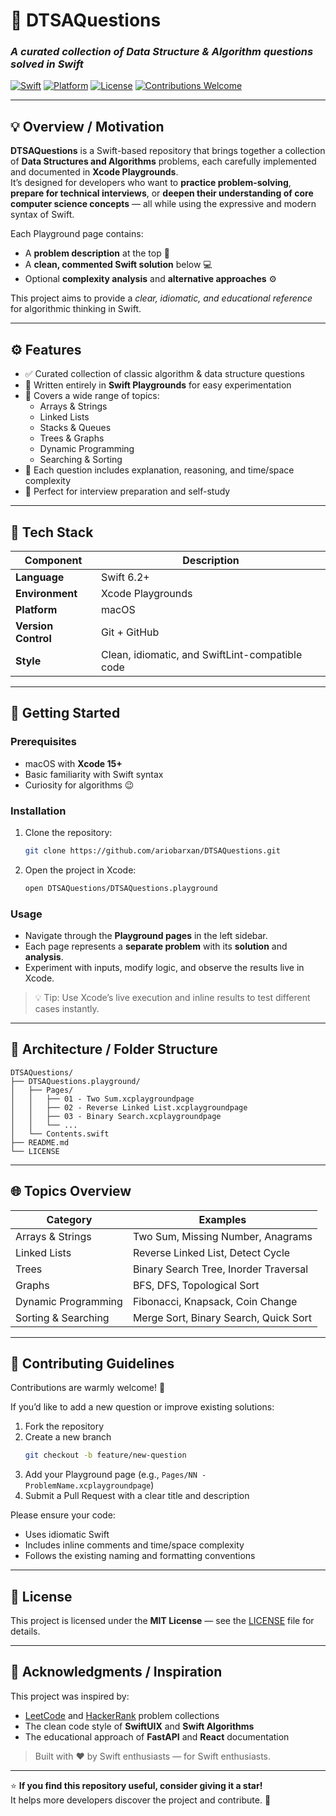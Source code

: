 # 🧠 DTSAQuestions  
### _A curated collection of Data Structure & Algorithm questions solved in Swift_

[![Swift](https://img.shields.io/badge/Swift-5.9-orange?logo=swift)](https://swift.org)
[![Platform](https://img.shields.io/badge/Platform-Xcode%20Playground-blue)](https://developer.apple.com/xcode/)
[![License](https://img.shields.io/badge/License-MIT-lightgrey)](LICENSE)
[![Contributions Welcome](https://img.shields.io/badge/Contributions-Welcome-brightgreen)](#-contributing-guidelines)

---

## 💡 Overview / Motivation

**DTSAQuestions** is a Swift-based repository that brings together a collection of **Data Structures and Algorithms** problems, each carefully implemented and documented in **Xcode Playgrounds**.  
It’s designed for developers who want to **practice problem-solving**, **prepare for technical interviews**, or **deepen their understanding of core computer science concepts** — all while using the expressive and modern syntax of Swift.

Each Playground page contains:
- A **problem description** at the top 🧩  
- A **clean, commented Swift solution** below 💻  
- Optional **complexity analysis** and **alternative approaches** ⚙️  

This project aims to provide a _clear, idiomatic, and educational reference_ for algorithmic thinking in Swift.

---

## ⚙️ Features

- ✅ Curated collection of classic algorithm & data structure questions  
- 📘 Written entirely in **Swift Playgrounds** for easy experimentation  
- 🧠 Covers a wide range of topics:
  - Arrays & Strings  
  - Linked Lists  
  - Stacks & Queues  
  - Trees & Graphs  
  - Dynamic Programming  
  - Searching & Sorting  
- 💬 Each question includes explanation, reasoning, and time/space complexity  
- 🧩 Perfect for interview preparation and self-study  

---

## 🚀 Tech Stack

| Component | Description |
|------------|-------------|
| **Language** | Swift 6.2+ |
| **Environment** | Xcode Playgrounds |
| **Platform** | macOS |
| **Version Control** | Git + GitHub |
| **Style** | Clean, idiomatic, and SwiftLint-compatible code |

---

## 🧭 Getting Started

### Prerequisites
- macOS with **Xcode 15+**
- Basic familiarity with Swift syntax
- Curiosity for algorithms 😉

### Installation
1. Clone the repository:
   ```bash
   git clone https://github.com/ariobarxan/DTSAQuestions.git
   ```
2. Open the project in Xcode:
   ```bash
   open DTSAQuestions/DTSAQuestions.playground
   ```

### Usage
- Navigate through the **Playground pages** in the left sidebar.
- Each page represents a **separate problem** with its **solution** and **analysis**.
- Experiment with inputs, modify logic, and observe the results live in Xcode.

> 💡 Tip: Use Xcode’s live execution and inline results to test different cases instantly.

---

## 🧩 Architecture / Folder Structure

```
DTSAQuestions/
├── DTSAQuestions.playground/
│   ├── Pages/
│   │   ├── 01 - Two Sum.xcplaygroundpage
│   │   ├── 02 - Reverse Linked List.xcplaygroundpage
│   │   ├── 03 - Binary Search.xcplaygroundpage
│   │   └── ...
│   └── Contents.swift
├── README.md
└── LICENSE
```

---

## 🌐 Topics Overview

| Category | Examples |
|-----------|-----------|
| Arrays & Strings | Two Sum, Missing Number, Anagrams |
| Linked Lists | Reverse Linked List, Detect Cycle |
| Trees | Binary Search Tree, Inorder Traversal |
| Graphs | BFS, DFS, Topological Sort |
| Dynamic Programming | Fibonacci, Knapsack, Coin Change |
| Sorting & Searching | Merge Sort, Binary Search, Quick Sort |

---

## 💬 Contributing Guidelines

Contributions are warmly welcome! 🤝  

If you’d like to add a new question or improve existing solutions:
1. Fork the repository  
2. Create a new branch  
   ```bash
   git checkout -b feature/new-question
   ```
3. Add your Playground page (e.g., `Pages/NN - ProblemName.xcplaygroundpage`)  
4. Submit a Pull Request with a clear title and description  

Please ensure your code:
- Uses idiomatic Swift
- Includes inline comments and time/space complexity
- Follows the existing naming and formatting conventions  

---

## 🪪 License

This project is licensed under the **MIT License** — see the [LICENSE](LICENSE) file for details.

---

## 🙌 Acknowledgments / Inspiration

This project was inspired by:
- [LeetCode](https://leetcode.com) and [HackerRank](https://www.hackerrank.com) problem collections  
- The clean code style of **SwiftUIX** and **Swift Algorithms**  
- The educational approach of **FastAPI** and **React** documentation  

> Built with ❤️ by Swift enthusiasts — for Swift enthusiasts.

---

⭐ **If you find this repository useful, consider giving it a star!**  
It helps more developers discover the project and contribute. 🌟
